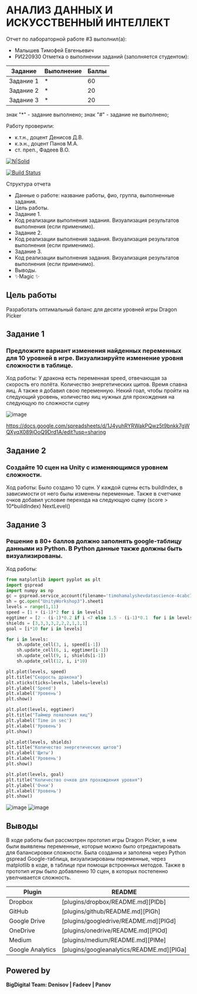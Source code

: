 # АНАЛИЗ ДАННЫХ И ИСКУССТВЕННЫЙ ИНТЕЛЛЕКТ
Отчет по лабораторной работе #3 выполнил(а):
- Малышев Тимофей Евгеньевич
- РИ220930
Отметка о выполнении заданий (заполняется студентом):

| Задание | Выполнение | Баллы |
| ------ | ------ | ------ |
| Задание 1 | * | 60 |
| Задание 2 | * | 20 |
| Задание 3 | * | 20 |

знак "*" - задание выполнено; знак "#" - задание не выполнено;

Работу проверили:
- к.т.н., доцент Денисов Д.В.
- к.э.н., доцент Панов М.А.
- ст. преп., Фадеев В.О.

[![N|Solid](https://cldup.com/dTxpPi9lDf.thumb.png)](https://nodesource.com/products/nsolid)

[![Build Status](https://travis-ci.org/joemccann/dillinger.svg?branch=master)](https://travis-ci.org/joemccann/dillinger)

Структура отчета

- Данные о работе: название работы, фио, группа, выполненные задания.
- Цель работы.
- Задание 1.
- Код реализации выполнения задания. Визуализация результатов выполнения (если применимо).
- Задание 2.
- Код реализации выполнения задания. Визуализация результатов выполнения (если применимо).
- Задание 3.
- Код реализации выполнения задания. Визуализация результатов выполнения (если применимо).
- Выводы.
- ✨Magic ✨

## Цель работы
Разработать оптимальный баланс для десяти уровней игры Dragon Picker

## Задание 1
### Предложите вариант изменения найденных переменных для 10 уровней в игре. Визуализируйте изменение уровня сложности в таблице. 
Ход работы:
У дракона есть переменная speed, отвечающая за скорость его полёта.
Количество энергетических щитов.
Время спавна яиц.
А также я добавил свою переменную. Некий гоал, чтобы пройти на следующий уровень, количество яиц нужных для прохождения на следующую по сложности сцену

![image](https://github.com/Slry1/AD/assets/129071869/91aa5068-a182-48e1-b15f-7a53a3d34733)


https://docs.google.com/spreadsheets/d/1J4yuhRYRWakPQwz5t9bnkk7gWQXyqX089jOoQ9Drd1A/edit?usp=sharing

## Задание 2
### Создайте 10 сцен на Unity с изменяющимся уровнем сложности.
Ход работы:
Было создано 10 сцен. У каждой сцены есть buildIndex, в зависимости от него былы изменены переменные.
Также в счетчике очков добавил условие перехода на следующую сцену (score > 10*buildIndex) NextLevel()

## Задание 3
### Решение в 80+ баллов должно заполнять google-таблицу данными из Python. В Python данные также должны быть визуализированы.
Ход работы:
```py
from matplotlib import pyplot as plt 
import gspread
import numpy as np
gc = gspread.service_account(filename='timohamalyshevdatascience-4cabc74eb811.json')
sh = gc.open("UnityWorkshop3").sheet1
levels = range(1,11)
speed = [1 + (i-1)*2 for i in levels]
eggtimer = [2 - (i-1)*0.2 if i <7 else 1.5 - (i-1)*0.1  for i in levels]
shields = [3,3,3,3,2,2,2,1,1,1]
goal = [i*10 for i in levels]

for i in levels:
    sh.update_cell(3, i, speed[i-1])
    sh.update_cell(6, i, eggtimer[i-1])
    sh.update_cell(9, i, shields[i-1])
    sh.update_cell(12, i, i*10)

plt.plot(levels, speed)  
plt.title("Скорость дракона")
plt.xticks(ticks=levels, labels=levels) 
plt.ylabel('Speed')
plt.xlabel('Уровень')
plt.show()

plt.plot(levels, eggtimer)  
plt.title("Таймер появления яиц") 
plt.ylabel('Time in sec')
plt.xlabel('Уровень')
plt.show()

plt.plot(levels, shields)  
plt.title("Количество энергетических щитов") 
plt.ylabel('Щиты')
plt.xlabel('Уровень')
plt.show() 

plt.plot(levels, goal)  
plt.title("Количество очков для прохождения уровня") 
plt.ylabel('Очки')
plt.xlabel('Уровень')
plt.show() 
```
![image](https://github.com/Slry1/AD/assets/129071869/14a6d146-3058-437d-8273-c3e2eb23d940)
![image](https://github.com/Slry1/AD/assets/129071869/87b6dae5-a98e-41e9-9418-1619efb45720)


## Выводы
В ходе работы был рассмотрен прототип игры Dragon Picker, в нем были выявлены переменные, которые можно было отредактировать для балансировки сложности. Была созданна и заполена через Python gspread Google-таблица, визуализированы переменные, через matplotlib в коде, в таблице при помощи встроенных методов. Также в прототип игры было добавленно 10 сцен, в которых постепенно увелчивается сложность.

| Plugin | README |
| ------ | ------ |
| Dropbox | [plugins/dropbox/README.md][PlDb] |
| GitHub | [plugins/github/README.md][PlGh] |
| Google Drive | [plugins/googledrive/README.md][PlGd] |
| OneDrive | [plugins/onedrive/README.md][PlOd] |
| Medium | [plugins/medium/README.md][PlMe] |
| Google Analytics | [plugins/googleanalytics/README.md][PlGa] |

## Powered by

**BigDigital Team: Denisov | Fadeev | Panov**
